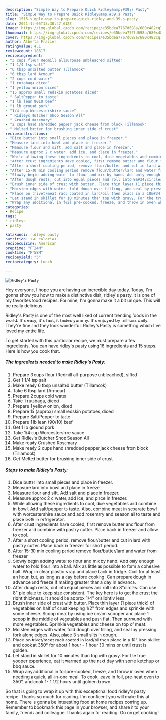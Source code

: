 ```yaml
---
description: "Simple Way to Prepare Quick Ridley&amp;#39;s Pasty"
title: "Simple Way to Prepare Quick Ridley&amp;#39;s Pasty"
slug: 1515-simple-way-to-prepare-quick-ridley-and-39-s-pasty
date: 2021-11-05T13:30:47.632Z
image: https://img-global.cpcdn.com/recipes/e35bdea7767d698a/680x482cq70/ridleys-pasty-recipe-main-photo.jpg
thumbnail: https://img-global.cpcdn.com/recipes/e35bdea7767d698a/680x482cq70/ridleys-pasty-recipe-main-photo.jpg
cover: https://img-global.cpcdn.com/recipes/e35bdea7767d698a/680x482cq70/ridleys-pasty-recipe-main-photo.jpg
author: Alberta Frazier
ratingvalue: 4.1
reviewcount: 18617
recipeingredient:
- "3 cups flour Redmill allpurpose unbleached sifted"
- "1 1/4 tsp salt"
- "6 tbsp unsalted butter Tillamook"
- "6 tbsp lard Armour"
- "2 cups cold water"
- "1 rutabaga diced"
- "1 yellow onion diced"
- "15 approx small redskin potatoes diced"
- " SaltPepper to taste"
- "1 lb lean 9010 beef"
- "1 lb ground pork"
- "1/4 cup Worcestershire sauce"
- " Ridleys Butcher Shop Season All"
- " Crushed Rosemary"
- "2 cups hand shredded pepper jack cheese from block Tillamook"
- " Melted butter for brushing inner side of crust"
recipeinstructions:
- "Dice butter into small pieces and place in freezer."
- "Measure lard into bowl and place in freezer."
- "Measure flour and sift. Add salt and place in freezer."
- "Measure approx 2 c water, add ice, and place in freezer."
- "While allowing these ingredients to cool, dice vegetables and combine in bowl. Add salt/pepper to taste. Also, combine meat in separate bowl with worcestershire sauce and add rosemary and season all to taste and place both in refrigerator."
- "After crust ingredients have cooled, first remove butter and flour from freezer and combine with pastry cutter. Place back in freezer and allow to cool."
- "After a short cooling period, remove flour/butter and cut in lard with pastry cutter. Place back in freezer for short period."
- "After 15-30 min cooling period remove flour/butter/lard and water from freezer"
- "Slowly begin adding water to flour and mix by hand. Add only enough water to hold flour into a ball. Mix as little as possible to form a cohesive ball. Wrap in clear plastic wrap and place back in fridge. Cool for at least an hour, but, as long as a day before cooking. Can prepare dough in advance and freeze if making greater than a day in advance."
- "After dough rests, cut into equal pieces and roll into 8&#34;circles. Can use 8&#34; pie plate to keep size consistent. The key here is to get the crust the right thickness. It should be approx 1/4&#34; or slightly less."
- "Brush inner side of crust with butter. Place thin layer (1 piece thick) of vegetables on half of crust keeping 1/2&#34; from edges and sprinkle with some cheese. Scoop meat by using ice cream scooper and place 1 scoop in the middle of vegetables and push flat. Then surround with more vegetables. Sprinkle vegetables and cheese on top of meat."
- "Moisten edges with water, fold dough over filling, and seal by pressing fork along edges. Also, place 3 small slits in dough."
- "Place on trivet/meat rack coated in lard/oil then place in a 10&#34; iron skillet and cook at 350° for about 1 hour - 1 hour 30 mins or until crust is golden."
- "Let stand in skillet for 10 minutes than top with gravy. For the true yooper experience, eat it warmed up the next day with some ketchup or bbq sauce."
- "Wrap any additional in foil pre-cooked, freeze, and throw in oven when needing a quick, all-in-one meal. To cook, leave in foil, pre-heat oven to 350°, and cook 1- 1 1/2 hours until golden brown."
categories:
- Recipe
tags:
- ridleys
- pasty

katakunci: ridleys pasty 
nutrition: 256 calories
recipecuisine: American
preptime: "PT24M"
cooktime: "PT58M"
recipeyield: "3"
recipecategory: Lunch

---
```



![Ridley&#39;s Pasty](https://img-global.cpcdn.com/recipes/e35bdea7767d698a/680x482cq70/ridleys-pasty-recipe-main-photo.jpg)

Hey everyone, I hope you are having an incredible day today. Today, I'm gonna show you how to make a distinctive dish, ridley&#39;s pasty. It is one of my favorites food recipes. For mine, I'm gonna make it a bit unique. This will be really delicious.

Ridley&#39;s Pasty is one of the most well liked of current trending foods in the world. It's easy, it's fast, it tastes yummy. It's enjoyed by millions daily. They're fine and they look wonderful. Ridley&#39;s Pasty is something which I've loved my entire life.




To get started with this particular recipe, we must prepare a few ingredients. You can have ridley&#39;s pasty using 16 ingredients and 15 steps. Here is how you cook that.

<!--inarticleads1-->

##### The ingredients needed to make Ridley&#39;s Pasty:

1. Prepare 3 cups flour (Redmill all-purpose unbleached), sifted
1. Get 1 1/4 tsp salt
1. Make ready 6 tbsp unsalted butter (Tillamook)
1. Take 6 tbsp lard (Armour)
1. Prepare 2 cups cold water
1. Take 1 rutabaga, diced
1. Prepare 1 yellow onion, diced
1. Prepare 15 (approx) small redskin potatoes, diced
1. Prepare  Salt/Pepper to taste
1. Prepare 1 lb lean (90/10) beef
1. Get 1 lb ground pork
1. Take 1/4 cup Worcestershire sauce
1. Get  Ridley&#39;s Butcher Shop Season All
1. Make ready  Crushed Rosemary
1. Make ready 2 cups hand shredded pepper jack cheese from block (Tillamook)
1. Get  Melted butter for brushing inner side of crust




<!--inarticleads2-->

##### Steps to make Ridley&#39;s Pasty:

1. Dice butter into small pieces and place in freezer.
1. Measure lard into bowl and place in freezer.
1. Measure flour and sift. Add salt and place in freezer.
1. Measure approx 2 c water, add ice, and place in freezer.
1. While allowing these ingredients to cool, dice vegetables and combine in bowl. Add salt/pepper to taste. Also, combine meat in separate bowl with worcestershire sauce and add rosemary and season all to taste and place both in refrigerator.
1. After crust ingredients have cooled, first remove butter and flour from freezer and combine with pastry cutter. Place back in freezer and allow to cool.
1. After a short cooling period, remove flour/butter and cut in lard with pastry cutter. Place back in freezer for short period.
1. After 15-30 min cooling period remove flour/butter/lard and water from freezer
1. Slowly begin adding water to flour and mix by hand. Add only enough water to hold flour into a ball. Mix as little as possible to form a cohesive ball. Wrap in clear plastic wrap and place back in fridge. Cool for at least an hour, but, as long as a day before cooking. Can prepare dough in advance and freeze if making greater than a day in advance.
1. After dough rests, cut into equal pieces and roll into 8&#34;circles. Can use 8&#34; pie plate to keep size consistent. The key here is to get the crust the right thickness. It should be approx 1/4&#34; or slightly less.
1. Brush inner side of crust with butter. Place thin layer (1 piece thick) of vegetables on half of crust keeping 1/2&#34; from edges and sprinkle with some cheese. Scoop meat by using ice cream scooper and place 1 scoop in the middle of vegetables and push flat. Then surround with more vegetables. Sprinkle vegetables and cheese on top of meat.
1. Moisten edges with water, fold dough over filling, and seal by pressing fork along edges. Also, place 3 small slits in dough.
1. Place on trivet/meat rack coated in lard/oil then place in a 10&#34; iron skillet and cook at 350° for about 1 hour - 1 hour 30 mins or until crust is golden.
1. Let stand in skillet for 10 minutes than top with gravy. For the true yooper experience, eat it warmed up the next day with some ketchup or bbq sauce.
1. Wrap any additional in foil pre-cooked, freeze, and throw in oven when needing a quick, all-in-one meal. To cook, leave in foil, pre-heat oven to 350°, and cook 1- 1 1/2 hours until golden brown.




So that is going to wrap it up with this exceptional food ridley&#39;s pasty recipe. Thanks so much for reading. I'm confident you will make this at home. There is gonna be interesting food at home recipes coming up. Remember to bookmark this page in your browser, and share it to your family, friends and colleague. Thanks again for reading. Go on get cooking!
